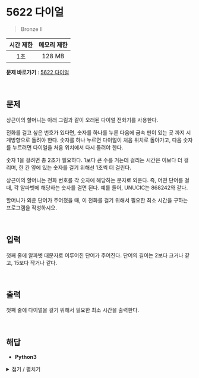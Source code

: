 # 5622 다이얼
> Bronze II

|시간 제한|메모리 제한|
|:---:|:---:|
|1초|128 MB|

**문제 바로가기** : [5622 다이얼](https://www.acmicpc.net/problem/5622 "5622 다이얼")

</br>

## 문제
상근이의 할머니는 아래 그림과 같이 오래된 다이얼 전화기를 사용한다.

전화를 걸고 싶은 번호가 있다면, 숫자를 하나를 누른 다음에 금속 핀이 있는 곳 까지 시계방향으로 돌려야 한다. 숫자를 하나 누르면 다이얼이 처음 위치로 돌아가고, 다음 숫자를 누르려면 다이얼을 처음 위치에서 다시 돌려야 한다.

숫자 1을 걸려면 총 2초가 필요하다. 1보다 큰 수를 거는데 걸리는 시간은 이보다 더 걸리며, 한 칸 옆에 있는 숫자를 걸기 위해선 1초씩 더 걸린다.

상근이의 할머니는 전화 번호를 각 숫자에 해당하는 문자로 외운다. 즉, 어떤 단어를 걸 때, 각 알파벳에 해당하는 숫자를 걸면 된다. 예를 들어, UNUCIC는 868242와 같다.

할머니가 외운 단어가 주어졌을 때, 이 전화를 걸기 위해서 필요한 최소 시간을 구하는 프로그램을 작성하시오.

</br>

## 입력
첫째 줄에 알파벳 대문자로 이루어진 단어가 주어진다. 단어의 길이는 2보다 크거나 같고, 15보다 작거나 같다.

</br>

## 출력
첫째 줄에 다이얼을 걸기 위해서 필요한 최소 시간을 출력한다.

</br>

## 해답
- **Python3**
<details>
<summary>접기 / 펼치기</summary>
<div markdown="1">

```py
dictDial = {
    'A': 3, 'B': 3, 'C': 3,
    'D': 4, 'E': 4, 'F': 4,
    'G': 5, 'H': 5, 'I': 5,
    'J': 6, 'K': 6, 'L': 6,
    'M': 7, 'N': 7, 'O': 7,
    'P': 8, 'Q': 8, 'R': 8, 'S': 8,
    'T': 9, 'U': 9, 'V': 9,
    'W': 10, 'X': 10, 'Y': 10, 'Z': 10
}

strInput = input()
answer = 0
for k in strInput:
    answer += dictDial[k]
print(answer)
```

</div>
</details>